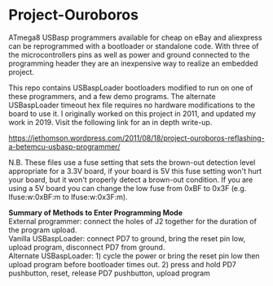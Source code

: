 # Project-Ouroboros

ATmega8 USBasp programmers available for cheap on eBay and aliexpress can be reprogrammed with a bootloader or standalone code.
With three of the microcontrollers pins as well as power and ground connected to the programming header they are an inexpensive
way to realize an embedded project.

This repo contains USBaspLoader bootloaders modified to run on one of these programmers, and a few demo programs. The alternate
USBaspLoader timeout hex file requires no hardware modifications to the board to use it. I originally worked on this project in
2011, and updated my work in 2019. Visit the following link for an in depth write-up.

https://jethomson.wordpress.com/2011/08/18/project-ouroboros-reflashing-a-betemcu-usbasp-programmer/

N.B. These files use a fuse setting that sets the brown-out detection level appropriate for a 3.3V board, if your board is 5V this fuse setting won't hurt your board, but it won't properly detect a brown-out condition. If you are using a 5V board you can change the low fuse from 0xBF to 0x3F (e.g. lfuse:w:0xBF:m to lfuse:w:0x3F:m).

**Summary of Methods to Enter Programming Mode**\
External programmer: connect the holes of J2 together for the duration of the program upload.\
Vanilla USBaspLoader: connect PD7 to ground, bring the reset pin low, upload program, disconnect PD7 from ground.\
Alternate USBaspLoader: 1) cycle the power or bring the reset pin low then upload program before bootloader times out. 2) press and hold PD7 pushbutton, reset, release PD7 pushbutton, upload program
